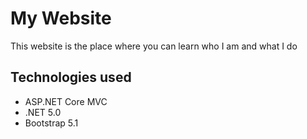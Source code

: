 # My Website

This website is the place where you can learn who I am and what I do

## Technologies used
- ASP.NET Core MVC
- .NET 5.0
- Bootstrap 5.1
